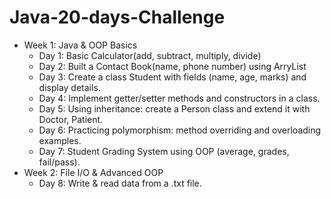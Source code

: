 # Java-20-days-Challenge
- Week 1: Java & OOP Basics
  - Day 1: Basic Calculator(add, subtract, multiply, divide)
  - Day 2: Built a Contact Book(name, phone number) using ArryList
  - Day 3: Create a class Student with fields (name, age, marks) and display details.
  - Day 4: Implement getter/setter methods and constructors in a class.
  - Day 5: Using inheritance: create a Person class and extend it with Doctor, Patient.
  - Day 6: Practicing polymorphism: method overriding and overloading examples.
  - Day 7: Student Grading System using OOP (average, grades, fail/pass).
- Week 2: File I/O & Advanced OOP
  - Day 8: Write & read data from a .txt file.
